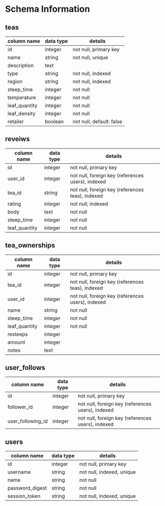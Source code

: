 # Schema Information

## teas
column name   | data type | details
--------------|-----------|-----------------------
id            | integer   | not null, primary key
name          | string    | not null, unique
description   | text      |
type          | string    | not null, indexed
region        | string    | not null, indexed
steep_time    | integer   | not null
temperature   | integer   | not null
leaf_quantity | integer   | not null
leaf_density  | integer   | not null
retailer      | boolean   | not null, default: false

## reveiws
column name   | data type | details
--------------|-----------|-----------------------
id            | integer   | not null, primary key
user_id       | integer   | not null, foreign key (references users), indexed
tea_id        | string    | not null, foreign key (references teas), indexed
rating        | integer   | not null, indexed
body          | text      | not null
steep_time    | integer      | not null
leaf_quantity | integer   | not null


## tea_ownerships
column name   | data type | details
--------------|-----------|-----------------------
id            | integer   | not null, primary key
tea_id        | integer   | not null, foreign key (references teas), indexed
user_id       | integer   | not null, foreign key (references users), indexed
name          | string    | not null
steep_time    | integer   | not null
leaf_quantity | integer   | not null
resteeps      | integer   |
amount        | integer   |
notes         | text      |

## user_follows
column name       | data type | details
------------------|-----------|-----------------------
id                | integer   | not null, primary key
follower_id       | integer   | not null, foreign key (references users), indexed
user_following_id | integer   | not null, foreign key (references users), indexed

## users
column name     | data type | details
----------------|-----------|-----------------------
id              | integer   | not null, primary key
username        | string    | not null, indexed, unique
name            | string    | not null
password_digest | string    | not null
session_token   | string    | not null, indexed, unique
